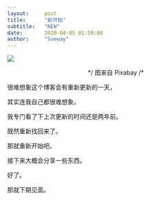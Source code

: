 ```yaml
---
layout:     post
title:      "新开始"
subtitle:   "NEW"
date:       2020-08-05 01:59:00
author:     "Sueway"
---
```

 
 ![](https://i.loli.net/2020/08/05/dYqvKDVXwCNUeri.jpg)

<center>*/ 图来自 Pixabay /*</center>


很难想象这个博客会有重新更新的一天，

其实连我自己都很难想象。

我专门看了下上次更新的时间还是两年前。

既然重新找回来了。

那就重新开始吧。

接下来大概会分享一些东西。

好了。

那就下期见面。